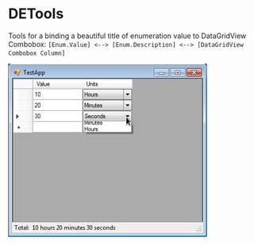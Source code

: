 DETools
=========================

Tools for a binding a beautiful title of enumeration value to DataGridView Combobox: `[Enum.Value] <--> [Enum.Description] <--> [DataGridView Combobox Column]`

![Screen](screen1.png)
